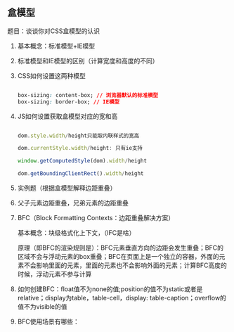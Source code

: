 ## 盒模型

题目：谈谈你对CSS盒模型的认识

1. 基本概念：标准模型+IE模型

2. 标准模型和IE模型的区别（计算宽度和高度的不同）

3. CSS如何设置这两种模型

    ```css
    
    box-sizing: content-box; // 浏览器默认的标准模型
    box-sizing: border-box; // IE模型
    
    ```

4. JS如何设置获取盒模型对应的宽和高

    ```js
    
    dom.style.width/height只能取内联样式的宽高
    
    dom.currentStyle.width/height: 只有ie支持
    
    window.getComputedStyle(dom).width/height
    
    dom.getBoundingClientRect().width/height
    
    ```

5. 实例题（根据盒模型解释边距重叠）

6. 父子元素边距重叠，兄弟元素的边距重叠

7. BFC（Block Formatting Contexts：边距重叠解决方案）
    
    基本概念：块级格式化上下文，（IFC是啥）
    
    原理（即BFC的渲染规则是）：BFC元素垂直方向的边距会发生重叠；BFC的区域不会与浮动元素的box重叠；BFC在页面上是一个独立的容器，外面的元素不会影响里面的元素，里面的元素也不会影响外面的元素；计算BFC高度的时候，浮动元素不参与计算

8. 如何创建BFC：float值不为none的值;position的值不为static或者是relative；display为table，table-cell，display: table-caption；overflow的值不为visible的值

9. BFC使用场景有哪些：